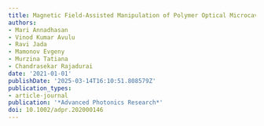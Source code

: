 ```yaml
---
title: Magnetic Field-Assisted Manipulation of Polymer Optical Microcavities
authors:
- Mari Annadhasan
- Vinod Kumar Avulu
- Ravi Jada
- Mamonov Evgeny
- Murzina Tatiana
- Chandrasekar Rajadurai
date: '2021-01-01'
publishDate: '2025-03-14T16:10:51.808579Z'
publication_types:
- article-journal
publication: '*Advanced Photonics Research*'
doi: 10.1002/adpr.202000146
---
```


